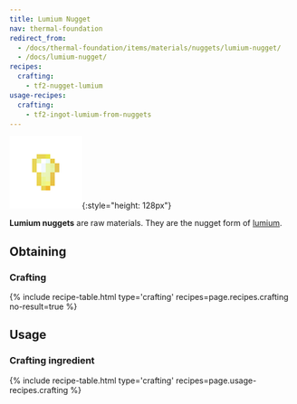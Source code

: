 ```yaml
---
title: Lumium Nugget
nav: thermal-foundation
redirect_from:
  - /docs/thermal-foundation/items/materials/nuggets/lumium-nugget/
  - /docs/lumium-nugget/
recipes:
  crafting:
    - tf2-nugget-lumium
usage-recipes:
  crafting:
    - tf2-ingot-lumium-from-nuggets
---
```


![Lumium nugget](/assets/images/thermal-foundation/nugget-lumium.png){:style="height: 128px"}


**Lumium nuggets** are raw materials. They are the nugget form of
[lumium](/docs/thermal-foundation/lumium-ingot/).


Obtaining
---------

### Crafting
{% include recipe-table.html type='crafting' recipes=page.recipes.crafting no-result=true %}


Usage
-----

### Crafting ingredient
{% include recipe-table.html type='crafting' recipes=page.usage-recipes.crafting %}
